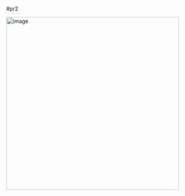 #pr2

<img width="458" alt="image" src="https://github.com/user-attachments/assets/0cb482da-b905-486c-93e8-7e77a446b1f4">

